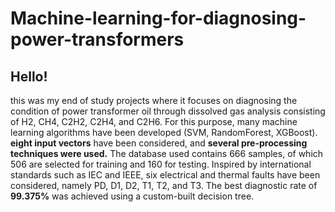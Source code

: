 # Machine-learning-for-diagnosing-power-transformers
## Hello!
this was my end of study projects where it focuses on diagnosing the condition of power transformer oil through dissolved gas analysis consisting of H2, CH4, C2H2, C2H4, and C2H6. For this purpose, many machine learning algorithms have been developed (SVM, RandomForest, XGBoost). **eight input vectors** have been considered, and **several pre-processing techniques were used.** The database used contains 666 samples, of which 506 are selected for training and 160 for testing. Inspired by international standards such as IEC and IEEE, six electrical and thermal faults have been considered, namely PD, D1, D2, T1, T2, and T3. The best diagnostic rate of **99.375%** was achieved using a custom-built decision tree.
